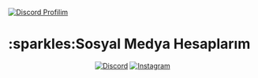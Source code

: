 [![Discord Profilim](https://lanyard.cnrad.dev/api/747991566085521428)](https://discord.com/users/747991566085521428)
<h1>:sparkles:Sosyal Medya Hesaplarım</h1>
<div align="center">
<a href="https://discord.com/users/918549275653333062"target="blank_"><img alt="Discord"src="https://img.shields.io/badge/Discord-000?style=for-the-badge&logo=discord&logoColor=white"></a>
<a href="[https://instagram.com/p8nic](https://www.instagram.com/wintey.xd/)"target="blank_"><img alt="Instagram"src="https://img.shields.io/badge/Instagram-000?style=for-the-badge&logo=instagram&logoColor=purple"></a>
